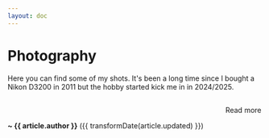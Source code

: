 ```yaml
---
layout: doc
---
```


# Photography

Here you can find some of my shots. It's been a long time since I bought a Nikon D3200 in 2011 but the hobby started kick me in in 2024/2025.

<div v-for="article in photography" :key="article.path">
  <h2><a :href="`${constants.baseUrl}/${article.path}`" v-html="article.titleHtml"></a></h2>
  <div v-html="article.excerptHtml"></div>
  <p style="text-align: right"><a :href="`${constants.baseUrl}/${article.path}`">Read more</a></p>
  <strong>~ {{ article.author }}</strong> ({{ transformDate(article.updated) }})
</div>

<script setup>
import data from '../../data.json'
import constants from '../../.vitepress/constants.js'

// sort photography
const photography = (data['photography'] || []).sort(
  (a, b) => new Date(b.updated) - new Date(a.updated)
)

const transformDate = (date) =>
  new Date(date).toLocaleDateString('en-US', {
    year: 'numeric',
    month: 'long',
    day: 'numeric'
  })
</script>
